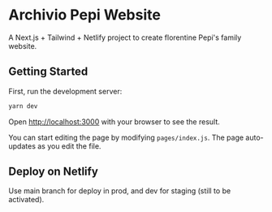 # Archivio Pepi Website
A Next.js + Tailwind + Netlify project to create florentine Pepi's family website.


## Getting Started

First, run the development server:

```bash
yarn dev
```

Open [http://localhost:3000](http://localhost:3000) with your browser to see the result.

You can start editing the page by modifying `pages/index.js`. The page auto-updates as you edit the file.

## Deploy on Netlify

Use main branch for deploy in prod, and dev for staging (still to be activated).
